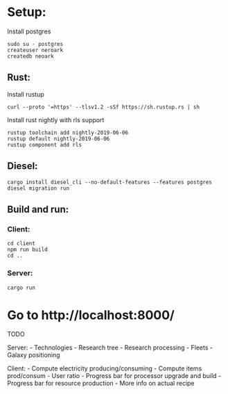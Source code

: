 # Setup: 

Install postgres

```
sudo su - postgres
createuser neroark
createdb neoark
```


## Rust:

Install rustup

```
curl --proto '=https' --tlsv1.2 -sSf https://sh.rustup.rs | sh
```

Install rust nightly with rls support

```
rustup toolchain add nightly-2019-06-06
rustup default nightly-2019-06-06
rustup component add rls
```

## Diesel:

```
cargo install diesel_cli --no-default-features --features postgres
diesel migration run
```

## Build and run:

### Client:

```
cd client
npm run build
cd ..
```

### Server:

```
cargo run
```

# Go to http://localhost:8000/

TODO

Server:
    - Technologies
    - Research tree
    - Research processing
    - Fleets
    - Galaxy positioning


Client:
    - Compute electricity producing/consuming
    - Compute items prod/consum
    - User ratio
    - Progress bar for processor upgrade and build
    - Progress bar for resource production
    - More info on actual recipe